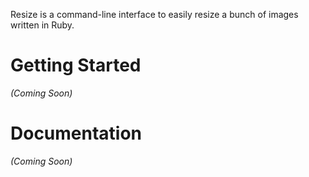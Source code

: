 Resize is a command-line interface to easily resize a bunch of images written in Ruby.

# Getting Started
*(Coming Soon)*

# Documentation
*(Coming Soon)*
